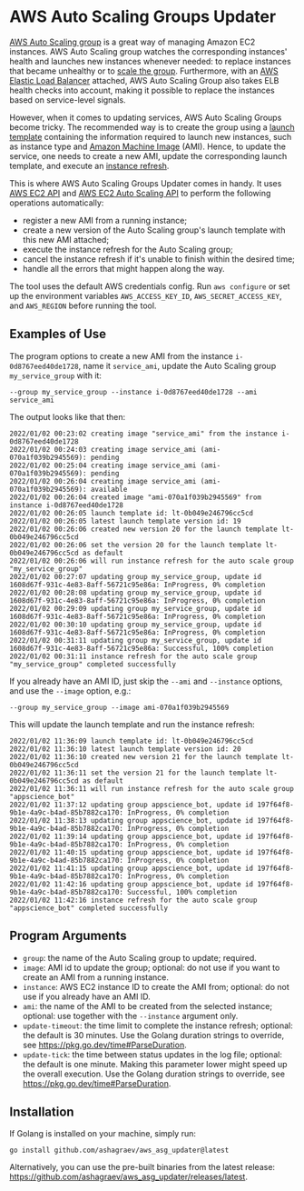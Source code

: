 # AWS Auto Scaling Groups Updater

[AWS Auto Scaling group](https://docs.aws.amazon.com/autoscaling/ec2/userguide/AutoScalingGroup.html) is a great way of
managing Amazon EC2 instances. AWS Auto Scaling group watches the corresponding instances' health and launches new
instances whenever needed: to replace instances that became unhealthy or to [scale the group](
https://docs.aws.amazon.com/autoscaling/ec2/userguide/scaling_plan.html). Furthermore, with an [AWS Elastic Load
Balancer](https://docs.aws.amazon.com/autoscaling/ec2/userguide/attach-load-balancer-asg.html) attached, AWS Auto
Scaling Group also takes ELB health checks into account, making it possible to replace the instances based on
service-level signals.

However, when it comes to updating services, AWS Auto Scaling Groups become tricky. The recommended way is to create
the group using a [launch template](https://docs.aws.amazon.com/autoscaling/ec2/userguide/create-asg-launch-template.html)
containing the information required to launch new instances, such as instance type and [Amazon Machine Image](
https://docs.aws.amazon.com/AWSEC2/latest/UserGuide/AMIs.html) (AMI). Hence, to update the service, one needs to create
a new AMI, update the corresponding launch template, and execute an [instance refresh](
https://docs.aws.amazon.com/autoscaling/ec2/userguide/asg-instance-refresh.html).

This is where AWS Auto Scaling Groups Updater comes in handy. It uses [AWS EC2 API](
https://docs.aws.amazon.com/AWSEC2/latest/APIReference/Welcome.html) and [AWS EC2 Auto Scaling API](
https://docs.aws.amazon.com/autoscaling/ec2/APIReference/Welcome.html) to perform the following operations
automatically:
- register a new AMI from a running instance;
- create a new version of the Auto Scaling group's launch template with this new AMI attached;
- execute the instance refresh for the Auto Scaling group;
- cancel the instance refresh if it's unable to finish within the desired time;
- handle all the errors that might happen along the way.

The tool uses the default AWS credentials config. Run `aws configure` or set up the environment variables
`AWS_ACCESS_KEY_ID`, `AWS_SECRET_ACCESS_KEY`, and `AWS_REGION` before running the tool.

## Examples of Use

The program options to create a new AMI from the instance `i-0d8767eed40de1728`, name it `service_ami`,
update the Auto Scaling group `my_service_group` with it:

`--group my_service_group --instance i-0d8767eed40de1728 --ami service_ami`

The output looks like that then:

```
2022/01/02 00:23:02 creating image "service_ami" from the instance i-0d8767eed40de1728
2022/01/02 00:24:03 creating image service_ami (ami-070a1f039b2945569): pending
2022/01/02 00:25:04 creating image service_ami (ami-070a1f039b2945569): pending
2022/01/02 00:26:04 creating image service_ami (ami-070a1f039b2945569): available
2022/01/02 00:26:04 created image "ami-070a1f039b2945569" from instance i-0d8767eed40de1728
2022/01/02 00:26:05 launch template id: lt-0b049e246796cc5cd
2022/01/02 00:26:05 latest launch template version id: 19
2022/01/02 00:26:06 created new version 20 for the launch template lt-0b049e246796cc5cd
2022/01/02 00:26:06 set the version 20 for the launch template lt-0b049e246796cc5cd as default
2022/01/02 00:26:06 will run instance refresh for the auto scale group "my_service_group"
2022/01/02 00:27:07 updating group my_service_group, update id 1608d67f-931c-4e83-8aff-56721c95e86a: InProgress, 0% completion
2022/01/02 00:28:08 updating group my_service_group, update id 1608d67f-931c-4e83-8aff-56721c95e86a: InProgress, 0% completion
2022/01/02 00:29:09 updating group my_service_group, update id 1608d67f-931c-4e83-8aff-56721c95e86a: InProgress, 0% completion
2022/01/02 00:30:10 updating group my_service_group, update id 1608d67f-931c-4e83-8aff-56721c95e86a: InProgress, 0% completion
2022/01/02 00:31:11 updating group my_service_group, update id 1608d67f-931c-4e83-8aff-56721c95e86a: Successful, 100% completion
2022/01/02 00:31:11 instance refresh for the auto scale group "my_service_group" completed successfully
```

If you already have an AMI ID, just skip the `--ami` and `--instance` options, and use the `--image` option, e.g.:

`--group my_service_group --image ami-070a1f039b2945569`

This will update the launch template and run the instance refresh:

```
2022/01/02 11:36:09 launch template id: lt-0b049e246796cc5cd
2022/01/02 11:36:10 latest launch template version id: 20
2022/01/02 11:36:10 created new version 21 for the launch template lt-0b049e246796cc5cd
2022/01/02 11:36:11 set the version 21 for the launch template lt-0b049e246796cc5cd as default
2022/01/02 11:36:11 will run instance refresh for the auto scale group "appscience_bot"
2022/01/02 11:37:12 updating group appscience_bot, update id 197f64f8-9b1e-4a9c-b4ad-85b7882ca170: InProgress, 0% completion
2022/01/02 11:38:13 updating group appscience_bot, update id 197f64f8-9b1e-4a9c-b4ad-85b7882ca170: InProgress, 0% completion
2022/01/02 11:39:14 updating group appscience_bot, update id 197f64f8-9b1e-4a9c-b4ad-85b7882ca170: InProgress, 0% completion
2022/01/02 11:40:15 updating group appscience_bot, update id 197f64f8-9b1e-4a9c-b4ad-85b7882ca170: InProgress, 0% completion
2022/01/02 11:41:15 updating group appscience_bot, update id 197f64f8-9b1e-4a9c-b4ad-85b7882ca170: InProgress, 0% completion
2022/01/02 11:42:16 updating group appscience_bot, update id 197f64f8-9b1e-4a9c-b4ad-85b7882ca170: Successful, 100% completion
2022/01/02 11:42:16 instance refresh for the auto scale group "appscience_bot" completed successfully
```

## Program Arguments

- `group`: the name of the Auto Scaling group to update; required.
- `image`: AMI id to update the group; optional: do not use if you want to create an AMI from a running instance.
- `instance`: AWS EC2 instance ID to create the AMI from; optional: do not use if you already have an AMI ID.
- `ami`: the name of the AMI to be created from the selected instance; optional: use together with the `--instance` argument only.
- `update-timeout`: the time limit to complete the instance refresh; optional: the default is 30 minutes. Use the Golang duration strings to override, see https://pkg.go.dev/time#ParseDuration. 
- `update-tick`: the time between status updates in the log file; optional: the default is one minute. Making this parameter lower might speed up the overall execution. Use the Golang duration strings to override, see https://pkg.go.dev/time#ParseDuration.

## Installation

If Golang is installed on your machine, simply run:

```
go install github.com/ashagraev/aws_asg_updater@latest
```

Alternatively, you can use the pre-built binaries from the latest release: https://github.com/ashagraev/aws_asg_updater/releases/latest.
